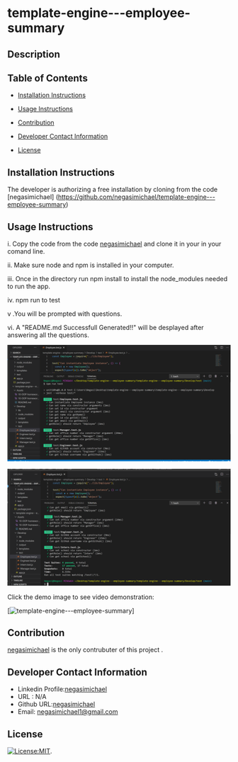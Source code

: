 # template-engine---employee-summary

 ## Description
   
   ## Table of Contents
   * [Installation Instructions](#installation-instructions)
   
   * [Usage Instructions](#usage-instructions)
   
   * [Contribution](#contribution)
   
   * [Developer Contact Information](#Developer-Contact-Information)
     
  * [License](#license)

   ## Installation Instructions
   The developer is authorizing a free installation by cloning from the code [negasimichael] (https://github.com/negasimichael/template-engine---employee-summary)

   ## Usage Instructions
  i. Copy the code from the code [negasimichael](https://github.com/negasimichael/template-engine---employee-summary) and clone it in your in your comand line.

  ii. Make sure node and npm is installed in your computer.

iii. Once in the directory run npm install to install the node_modules needed to run the app.

iv. npm run to test

v .You will be prompted with questions.

vi. A "README.md Successfull Generated!!" will be desplayed after answering all the questions.

  [![template-engine---employee-summary](Assets/Test1.png)](url)

  [![template-engine---employee-summary](Assets/Test2.png)](url)

  Click the demo image to see video demonstration:

   [![template-engine---employee-summary](https://drive.google.com/drive/my-drive)]


  
  ## Contribution
  [negasimichael](https://github.com/negasimichael/template-engine---employee-summary) is the only contrubuter of this project .

   ## Developer Contact Information
  * Linkedin Profile:[negasimichael](https://www.linkedin.com/feed/)
  * URL : N/A
  * Github URL:[negasimichael](https://github.com/negasimichael/template-engine---employee-summary)
  * Email: negasimichael1@gmail.com

   ## License
   [![License:MIT](https://img.shields.io/badge/License-MIT-yellow.svg)](https://opensource.org/licenses/MIT).

  